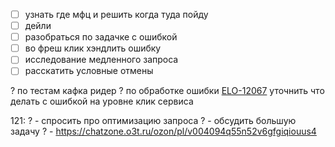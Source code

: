 - [ ] узнать где мфц и решить когда туда пойду
- [ ] дейли
- [ ] разобраться по задачке с ошибкой
- [ ] во фреш клик хэндлить ошибку
- [ ] исследование медленного запроса
- [ ] расскатить условные отмены

? по тестам кафка ридер
? по обработке ошибки [ELO-12067](https://jit.o3.ru/browse/ELO-12067) уточнить что делать с ошибкой на уровне клик сервиса


121:
? - спросить про оптимизацию запроса
? - обсудить большую задачу
? - https://chatzone.o3t.ru/ozon/pl/v004094q55n52v6gfgiqiouus4